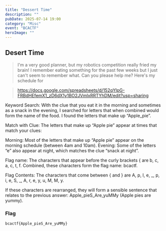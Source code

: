 ```yaml
---
title: "Dessert Time"
description: ""
pubDate: 2025-07-14 19:00
category: "Misc"
event: "BCACTF"
heroImage: ""
---
```


## Desert Time

> I'm a very good planner, but my robotics competition really fried my brain! I remember eating something for the past few weeks but I just can't seem to remember what. Can you please help me? Here's my schedule for

> https://docs.google.com/spreadsheets/d/152qYlpG-FRBdHEfemX1_zD6dX1y1BO2JVmlxRRTYhDM/edit?usp=sharing

Keyword Search: With the clue that you eat it in the morning and sometimes as a snack in the evening, I searched for letters that when combined would form the name of the food. I found the letters that make up “Apple_pie”.

Match with Clue: The letters that make up “Apple pie” appear at times that match your clues:

Morning: Most of the letters that make up “Apple pie” appear on the morning schedule (between 4am and 10am).
Evening: Some of the letters “e” also appear at night, which matches the clue “snack at night”.

Flag name: The characters that appear before the curly brackets { are b, c, a, c, t, f. Combined, these characters form the flag name: bcactf.

Flag Contents: The characters that come between { and } are A, p, l, e, _, p, i, e, S, _, A, r, e, y, u, M, M, y.

If these characters are rearranged, they will form a sensible sentence that relates to the previous answer:
Apple_pieS_Are_yuMMy (Apple pies are yummy).

### Flag

    bcactf{Apple_pieS_Are_yuMMy}
